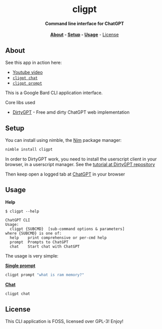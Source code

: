 <div align=center>

# cligpt

#### Command line interface for ChatGPT

**[About](#about) - [Setup](#setup) - [Usage](#usage)** - [License](#license)

</div>

## About

See this app in action here:
- [Youtube video][youtubeVideo]
- [`cligpt chat`][chatVideo]
- [`cligpt prompt`][promptVideo]

This is a Google Bard CLI application interface.

Core libs used

- [DirtyGPT](https://github.com/thisago/dirtygpt) - Free amd dirty ChatGPT web implementation

## Setup

You can install using nimble, the [Nim](https://nim-lang.org) package manager:

```bash
nimble install cligpt
```

In order to DirtyGPT work, you need to install the userscript client in your
browser, in a userscript manager. See the [tutorial at DirtyGPT repository](https://github.com/thisago/dirtygpt#installation)

Then keep open a logged tab at [ChatGPT](https://chat.openai.com) in your browser

## Usage

**Help**

```
$ cligpt --help

ChatGPT CLI
Usage:
  cligpt {SUBCMD}  [sub-command options & parameters]
where {SUBCMD} is one of:
  help    print comprehensive or per-cmd help
  prompt  Prompts to ChatGPT
  chat    Start chat with ChatGPT
```

The usage is very simple:

[**Single prompt**][promptVideo]

```bash
cligpt prompt "what is ram memory?"
```

[**Chat**][chatVideo]

```bash
cligpt chat
```

## License

This CLI application is FOSS, licensed over GPL-3! Enjoy!

[youtubeVideo]: https://youtube.com/watch?v=bx3CoAGnNwo
[chatVideo]: https://asciinema.org/a/gbAxD69b1cUkmVHTEtznVsR27
[promptVideo]: https://asciinema.org/a/VYWg0kFf6OtjKeze83QPMrpWM
